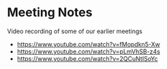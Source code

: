 # Meeting Notes
Video recording of some of our earlier meetings
- https://www.youtube.com/watch?v=fMopdkn5-Xw
- https://www.youtube.com/watch?v=pLmVhSB-z4s
- https://www.youtube.com/watch?v=2QCuNtISoYc
